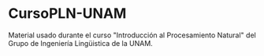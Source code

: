 # CursoPLN-UNAM
Material usado durante el curso "Introducción al Procesamiento Natural" del Grupo de Ingeniería Lingüistica de la UNAM.
